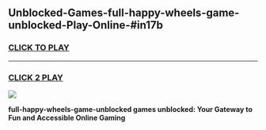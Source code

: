 
## Unblocked-Games-full-happy-wheels-game-unblocked-Play-Online-#in17b
<h3>
<a href="https://premium.freeplayer.one?title=full-happy-wheels-game-unblocked&ref=27F">CLICK TO PLAY</a></h3>
<hr>

<h3>
<a href="https://premium.freeplayer.one?title=full-happy-wheels-game-unblocked&ref=27F">CLICK 2 PLAY</a>
  
</h3>

<a href="https://premium.freeplayer.one?title=full-happy-wheels-game-unblocked&ref=27F"><img src="https://clearcache.store/games.png"></a>


**full-happy-wheels-game-unblocked games unblocked: Your Gateway to Fun and Accessible Online Gaming**
